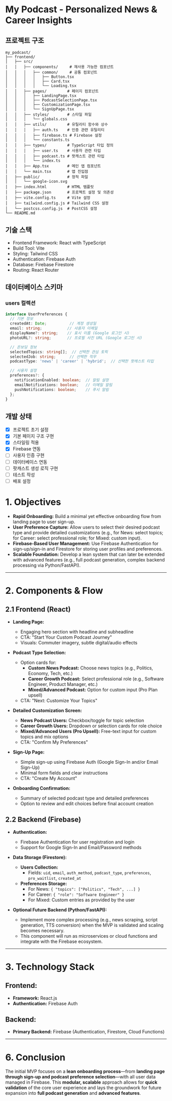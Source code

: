 # My Podcast - Personalized News & Career Insights

## 프로젝트 구조
```
my_podcast/
├── frontend/
│   ├── src/
│   │   ├── components/     # 재사용 가능한 컴포넌트
│   │   │   ├── common/     # 공통 컴포넌트
│   │   │   │   ├── Button.tsx
│   │   │   │   ├── Card.tsx
│   │   │   │   └── Loading.tsx
│   │   ├── pages/         # 페이지 컴포넌트
│   │   │   ├── LandingPage.tsx
│   │   │   ├── PodcastSelectionPage.tsx
│   │   │   ├── CustomizationPage.tsx
│   │   │   └── SignUpPage.tsx
│   │   ├── styles/        # 스타일 파일
│   │   │   └── globals.css
│   │   ├── utils/         # 유틸리티 함수와 상수
│   │   │   ├── auth.ts    # 인증 관련 유틸리티
│   │   │   ├── firebase.ts # Firebase 설정
│   │   │   └── constants.ts
│   │   ├── types/         # TypeScript 타입 정의
│   │   │   ├── user.ts    # 사용자 관련 타입
│   │   │   ├── podcast.ts # 팟캐스트 관련 타입
│   │   │   └── index.ts
│   │   ├── App.tsx        # 메인 앱 컴포넌트
│   │   └── main.tsx       # 앱 진입점
│   ├── public/            # 정적 파일
│   │   └── google-icon.svg
│   ├── index.html         # HTML 템플릿
│   ├── package.json       # 프로젝트 설정 및 의존성
│   ├── vite.config.ts     # Vite 설정
│   ├── tailwind.config.js # Tailwind CSS 설정
│   └── postcss.config.js  # PostCSS 설정
└── README.md
```

## 기술 스택
- Frontend Framework: React with TypeScript
- Build Tool: Vite
- Styling: Tailwind CSS
- Authentication: Firebase Auth
- Database: Firebase Firestore
- Routing: React Router

## 데이터베이스 스키마

### users 컬렉션
```typescript
interface UserPreferences {
  // 기본 정보
  createdAt: Date;          // 계정 생성일
  email: string;           // 사용자 이메일
  displayName?: string;    // 표시 이름 (Google 로그인 시)
  photoURL?: string;       // 프로필 사진 URL (Google 로그인 시)

  // 온보딩 정보
  selectedTopics: string[];  // 선택한 관심 토픽
  selectedJob: string;      // 선택한 직무
  podcastType: 'news' | 'career' | 'hybrid';  // 선택한 팟캐스트 타입

  // 사용자 설정
  preferences?: {
    notificationEnabled: boolean;  // 알림 설정
    emailNotifications: boolean;   // 이메일 알림
    pushNotifications: boolean;    // 푸시 알림
  };
}
```

## 개발 상태
- [x] 프로젝트 초기 설정
- [x] 기본 페이지 구조 구현
- [x] 스타일링 적용
- [x] Firebase 연동
- [ ] 사용자 인증 구현
- [ ] 데이터베이스 연동
- [ ] 팟캐스트 생성 로직 구현
- [ ] 테스트 작성
- [ ] 배포 설정

# 1. Objectives

- **Rapid Onboarding:** Build a minimal yet effective onboarding flow from landing page to user sign-up.
- **User Preference Capture:** Allow users to select their desired podcast type and provide detailed customizations (e.g., for News: select topics; for Career: select professional role; for Mixed: custom input).
- **Firebase-Based User Management:** Use Firebase Authentication for sign-up/sign-in and Firestore for storing user profiles and preferences.
- **Scalable Foundation:** Develop a lean system that can later be extended with advanced features (e.g., full podcast generation, complex backend processing via Python/FastAPI).

---

# 2. Components & Flow

## 2.1 Frontend (React)
- **Landing Page:**
  - Engaging hero section with headline and subheadline
  - CTA: "Start Your Custom Podcast Journey"
  - Visuals: Commuter imagery, subtle digital/audio effects

- **Podcast Type Selection:**
  - Option cards for:
    - **Custom News Podcast:** Choose news topics (e.g., Politics, Economy, Tech, etc.)
    - **Career Growth Podcast:** Select professional role (e.g., Software Engineer, Product Manager, etc.)
    - **Mixed/Advanced Podcast:** Option for custom input (Pro Plan upsell)
  - CTA: "Next: Customize Your Topics"

- **Detailed Customization Screen:**
  - **News Podcast Users:** Checkbox/toggle for topic selection
  - **Career Growth Users:** Dropdown or selection cards for role choice
  - **Mixed/Advanced Users (Pro Upsell):** Free-text input for custom topics and mix options
  - CTA: "Confirm My Preferences"

- **Sign-Up Page:**
  - Simple sign-up using Firebase Auth (Google Sign-In and/or Email Sign-Up)
  - Minimal form fields and clear instructions
  - CTA: "Create My Account"

- **Onboarding Confirmation:**
  - Summary of selected podcast type and detailed preferences
  - Option to review and edit choices before final account creation

## 2.2 Backend (Firebase)
- **Authentication:**
  - Firebase Authentication for user registration and login
  - Support for Google Sign-In and Email/Password methods

- **Data Storage (Firestore):**
  - **Users Collection:**
    - Fields: `uid`, `email`, `auth_method`, `podcast_type`, `preferences`, `pro_waitlist`, `created_at`
  - **Preferences Storage:**
    - For News: `{ "topics": ["Politics", "Tech", ...] }`
    - For Career: `{ "role": "Software Engineer" }`
    - For Mixed: Custom entries as provided by the user

- **Optional Future Backend (Python/FastAPI):**
  - Implement more complex processing (e.g., news scraping, script generation, TTS conversion) when the MVP is validated and scaling becomes necessary.
  - This component will run as microservices or cloud functions and integrate with the Firebase ecosystem.

---

# 3. Technology Stack

## **Frontend:**
- **Framework:** React.js
- **Authentication:** Firebase Auth

## **Backend:**
- **Primary Backend:** Firebase (Authentication, Firestore, Cloud Functions)

---

# 6. Conclusion

The initial MVP focuses on a **lean onboarding process**—from **landing page through sign-up and podcast preference selection**—with all user data managed in Firebase. This **modular, scalable** approach allows for **quick validation** of the core user experience and lays the groundwork for future expansion into **full podcast generation** and **advanced features**.
